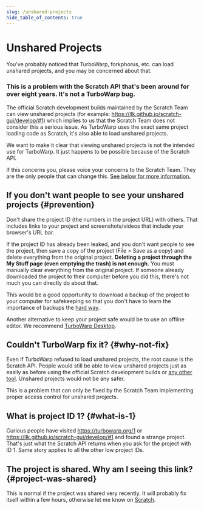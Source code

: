 ```yaml
---
slug: /unshared-projects
hide_table_of_contents: true
---
```


# Unshared Projects

You've probably noticed that TurboWarp, forkphorus, etc. can load unshared projects, and you may be concerned about that.

<!-- Reference for "eight years" is https://github.com/scratchblocks/scratchblocks/issues/1 -->
<h3>This is a problem with the Scratch API that's been around for over eight years. It's not a TurboWarp bug.</h3>

The official Scratch development builds maintained by the Scratch Team can view unshared projects (for example: https://llk.github.io/scratch-gui/develop/#1) which implies to us that the Scratch Team does not consider this a serious issue. As TurboWarp uses the exact same project loading code as Scratch, it's also able to load unshared projects.

We want to make it clear that viewing unshared projects is not the intended use for TurboWarp. It just happens to be possible because of the Scratch API.

If this concerns you, please voice your concerns to the Scratch Team. They are the only people that can change this. [See below for more information.](#why-not-fix)

## If you don't want people to see your unshared projects {#prevention}

Don't share the project ID (the numbers in the project URL) with others. That includes links to your project and screenshots/videos that include your browser's URL bar.

If the project ID has already been leaked, and you don't want people to see the project, then save a copy of the project (File > Save as a copy) and delete everything from the original project. **Deleting a project through the My Stuff page (even emptying the trash) is not enough.** You must manually clear everything from the original project. If someone already downloaded the project to their computer before you did this, there's not much you can directly do about that.

This would be a good opportunity to download a backup of the project to your computer for safekeeping so that you don't have to learn the importance of backups the [hard way](https://ocular.jeffalo.net/search?q=project%20disappeared&sort=relevance).

Another alternative to keep your project safe would be to use an offline editor. We recommend [TurboWarp Desktop](https://desktop.turbowarp.org/).

## Couldn't TurboWarp fix it? {#why-not-fix}

Even if TurboWarp refused to load unshared projects, the root cause is the Scratch API. People would still be able to view unshared projects just as easily as before using the official Scratch development builds or [any other tool](https://www.google.com/search?hl=en&q=unshared%20project%20viewer%20scratch). Unshared projects would not be any safer.

This is a problem that can only be fixed by the Scratch Team implementing proper access control for unshared projects.

## What is project ID 1? {#what-is-1}

Curious people have visited https://turbowarp.org/1 or https://llk.github.io/scratch-gui/develop/#1 and found a strange project. That's just what the Scratch API returns when you ask for the project with ID 1. Same story applies to all the other low project IDs.

## The project is shared. Why am I seeing this link? {#project-was-shared}

This is normal if the project was shared very recently. It will probably fix itself within a few hours, otherwise let me know on [Scratch](https://scratch.mit.edu/users/GarboMuffin/#comments).
